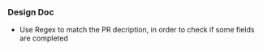 ### Design Doc
- Use Regex to match the PR decription, in order to check if some fields are completed